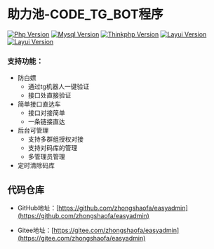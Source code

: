 # 助力池-CODE_TG_BOT程序
[![Php Version](https://img.shields.io/badge/php-%3E=7.3.0-brightgreen.svg?maxAge=2592000&color=yellow)](https://github.com/php/php-src)
[![Mysql Version](https://img.shields.io/badge/mysql-%3E=5.7-brightgreen.svg?maxAge=2592000&color=orange)](https://www.mysql.com/)
[![Thinkphp Version](https://img.shields.io/badge/thinkphp-%3E=6.0.2-brightgreen.svg?maxAge=2592000)](https://github.com/top-think/framework)
[![Layui Version](https://img.shields.io/badge/layui-=2.5.5-brightgreen.svg?maxAge=2592000&color=critical)](https://github.com/sentsin/layui)
[![Layui Version](https://img.shields.io/badge/easyadmin-=2.1.6-brightgreen.svg?maxAge=2592000&color=critical)](https://github.com/zhongshaofa/easyadmin)
### 支持功能：
* 防白嫖
    * 通过tg机器人一键验证
    * 接口处直接验证
* 简单接口直达车
    * 接口对接简单
    * 一条链接直达
* 后台可管理
    * 支持多群组授权对接
    * 支持对码库的管理
    * 多管理员管理
* 定时清除码库

## 代码仓库

* GitHub地址：[https://github.com/zhongshaofa/easyadmin](https://github.com/zhongshaofa/easyadmin)

* Gitee地址：[https://gitee.com/zhongshaofa/easyadmin](https://gitee.com/zhongshaofa/easyadmin)